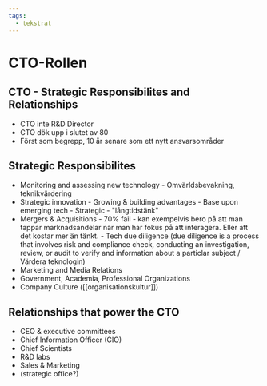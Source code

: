 ```yaml
---
tags:
  - tekstrat
---
```

# CTO-Rollen

## CTO - Strategic Responsibilites and Relationships
- CTO inte R&D Director
- CTO dök upp i slutet av 80
- Först som begrepp, 10 år senare som ett nytt ansvarsområder

## Strategic Responsibilites
- Monitoring and assessing new technology
	  - Omvärldsbevakning, teknikvärdering
- Strategic innovation
	  - Growing & building advantages
	  - Base upon emerging tech
	  - Strategic - "långtidstänk"
- Mergers & Acquisitions
	  - 70% fail - kan exempelvis bero på att man tappar marknadsandelar när man har fokus på att interagera. Eller att det kostar mer än tänkt.
	  - Tech due diligence (due diligence is a process that involves risk and compliance check, conducting an investigation, review, or audit to verify and information about a particlar subject / Värdera teknologin)
- Marketing and Media Relations
- Government, Academia, Professional Organizations
- Company Culture ([[organisationskultur]])

## Relationships that power the CTO
- CEO & executive committees 
- Chief Information Officer (CIO)
- Chief Scientists 
- R&D labs
- Sales & Marketing
- (strategic office?)

